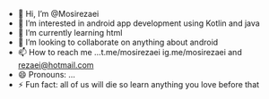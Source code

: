 - 👋 Hi, I’m @Mosirezaei
- 👀 I’m interested in android app development using Kotlin and java
- 🌱 I’m currently learning html
- 💞️ I’m looking to collaborate on anything about android
- 📫 How to reach me ...t.me/mosirezaei ig.me/mosirezaei and  rezaei@hotmail.com
- 😄 Pronouns: ...
- ⚡ Fun fact: all of us will die so learn anything you love before that
<!---
Mosirezaei/Mosirezaei is a ✨ special ✨ repository because its `README.md` (this file) appears on your GitHub profile.
You can click the Preview link to take a look at your changes.
--->
